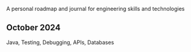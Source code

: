 A personal roadmap and journal for engineering skills and technologies

## October 2024
Java, Testing, Debugging, APIs, Databases
